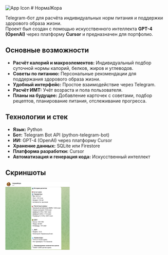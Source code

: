 <img src="images/main.png" alt="App Icon" height="40"> # НормаЖора

Telegram-бот для расчёта индивидуальных норм питания и поддержки здорового образа жизни.  
Проект был создан с помощью искусственного интеллекта **GPT-4 (OpenAI)** через платформу **Cursor** и предназначен для портфолио.

## Основные возможности

- **Расчёт калорий и макроэлементов:** Индивидуальный подбор суточной нормы калорий, белков, жиров и углеводов.
- **Советы по питанию:** Персональные рекомендации для поддержания здорового образа жизни.
- **Удобный интерфейс:** Простое взаимодействие через Telegram.
- **Расчёт ИМТ:** Учёт возраста и пола пользователя.
- **Планы на будущее:** Добавление карточек с советами, подбор рецептов, планирование питания, отслеживание прогресса.

## Технологии и стек

- **Язык:** Python
- **Бот:** Telegram Bot API (python-telegram-bot)
- **ИИ:** GPT-4 (OpenAI) через платформу Cursor
- **Хранение данных:** SQLite или Firestore
- **Платформа разработки:** Cursor
- **Автоматизация и генерация кода:** Искусственный интеллект

## Скриншоты

<td><img src="images/screen_history.png" alt="История расчетов" width="200"/></td>
